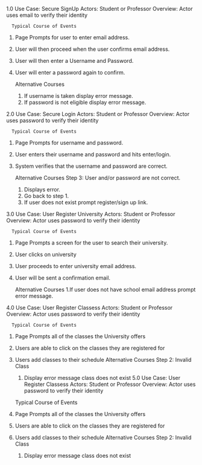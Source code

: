 1.0 Use Case: Secure SignUp
      Actors: Student or Professor
      Overview: Actor uses email to verify their identity 

      Typical Course of Events
1. Page Prompts for user to enter email address.
2. User will then proceed when the user confirms email address.
3. User will then enter a Username and Password.
4. User will enter a password again to confirm.
 
      Alternative Courses
      1. If username is taken display error message.
      2. If password is not eligible display error message.

2.0 Use Case: Secure Login
      Actors: Student or Professor
      Overview: Actor uses password to verify their identity 

      Typical Course of Events
1. Page Prompts for username and password.
2. User enters their username and password and hits enter/login.
3. System verifies that the username and password are correct.

      Alternative Courses
      Step 3: User and/or password are not correct.
      1. Displays error.
      2. Go back to step 1.
      3. If user does not exist prompt register/sign up link.

3.0 Use Case: User Register University 
      Actors: Student or Professor 
      Overview: Actor uses password to verify their identity 

      Typical Course of Events
1. Page Prompts a screen for the user to search their university. 
2. User clicks on university 
3. User proceeds to enter university email address.
4. User will be sent a confirmation email.

      Alternative Courses
1.If user does not have school email address prompt error message.

4.0 Use Case: User Register Classess 
      Actors: Student or Professor
      Overview: Actor uses password to verify their identity 

      Typical Course of Events
1. Page Prompts all of the classes the University offers
2. Users are able to click on the classes they are registered for
3. Users add classes to their schedule
      Alternative Courses
      Step 2: Invalid Class
      1. Display error message class does not exist 
5.0 Use Case: User Register Classess 
      Actors: Student or Professor
      Overview: Actor uses password to verify their identity 

      Typical Course of Events
1. Page Prompts all of the classes the University offers
2. Users are able to click on the classes they are registered for
3. Users add classes to their schedule
      Alternative Courses
      Step 2: Invalid Class
      1. Display error message class does not exist 
